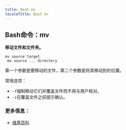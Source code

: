 ```yaml
---
title: Bash mv
localeTitle: Bash mv
---
```

## Bash命令：mv

**移动文件和文件夹。**
```
mv source target 
 mv source ... directory 
```

第一个参数是要移动的文件，第二个参数是将其移动到的位置。

常用选项：

*   `-f`强制移动它们并覆盖文件而不用与用户核对。
*   `-i`在覆盖文件之前提示确认。

### 更多信息：

*   [维基百科](https://en.wikipedia.org/wiki/Mv)